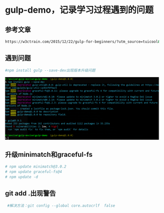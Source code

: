 # gulp-demo，记录学习过程遇到的问题
## 参考文章
``` bash
https://w3ctrain.com/2015/12/22/gulp-for-beginners/?utm_source=tuicool&utm_medium=referral
``` 
## 遇到问题
``` bash
#npm install gulp --save-dev出现版本升级问题
```
<img src="https://github.com/sepetboy/gulp-demo/blob/master/images/update.png"/>

## 升级minimatch和graceful-fs
``` bash
# npm update minimatch@3.0.2
# npm update graceful-fs@4
# npm update -d
```
## git add .出现警告
``` bash
 #解决方法：git config --global core.autocrlf  false
``` 
